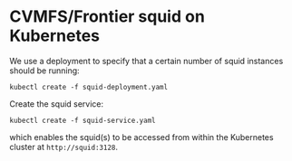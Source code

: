 # CVMFS/Frontier squid on Kubernetes

We use a deployment to specify that a certain number of squid instances should be running:
```
kubectl create -f squid-deployment.yaml
```
Create the squid service:
```
kubectl create -f squid-service.yaml
````
which enables the squid(s) to be accessed from within the Kubernetes cluster at `http://squid:3128`.
